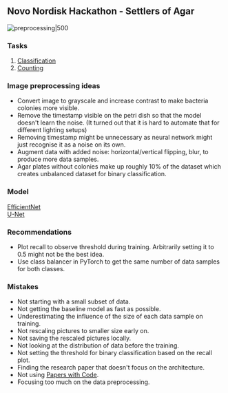 ## Novo Nordisk Hackathon - Settlers of Agar
![preprocessing|500](preprocessing.png)

### Tasks
1. [Classification](https://www.kaggle.com/competitions/agarvision-task-1-classification/)
2. [Counting](https://www.kaggle.com/competitions/agarvision-Task2-Counting)

### Image preprocessing ideas
- Convert image to grayscale and increase contrast to make bacteria colonies more visible.
- Remove the timestamp visible on the petri dish so that the model doesn't learn the noise. (It turned out that it is hard to automate that for different lighting setups)
- Removing timestamp might be unnecessary as neural network might just recognise it as a noise on its own.
- Augment data with added noise: horizontal/vertical flipping, blur, to produce more data samples.
- Agar plates without colonies make up roughly 10% of the dataset which creates unbalanced dataset for binary classification.
### Model
[EfficientNet](https://paperswithcode.com/method/efficientnet)  
[U-Net](https://paperswithcode.com/method/u-net)

### Recommendations
- Plot recall to observe threshold during training. Arbitrarily setting it to 0.5 might not be the best idea.
- Use class balancer in PyTorch to get the same number of data samples for both classes.

### Mistakes
- Not starting with a small subset of data.
- Not getting the baseline model as fast as possible.
- Underestimating the influence of the size of each data sample on training.
- Not rescaling pictures to smaller size early on.
- Not saving the rescaled pictures locally.
- Not looking at the distribution of data before the training.
- Not setting the threshold for binary classification based on the recall plot.
- Finding the research paper that doesn't focus on the architecture.
- Not using [Papers with Code](https://paperswithcode.com/sota).
- Focusing too much on the data preprocessing.

